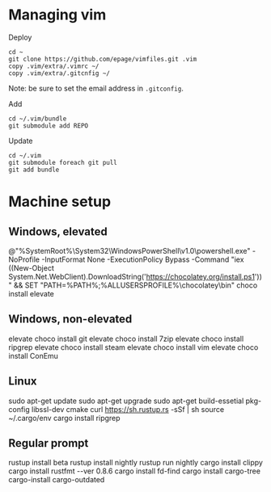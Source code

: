 # Managing vim

Deploy
```
cd ~
git clone https://github.com/epage/vimfiles.git .vim
copy .vim/extra/.vimrc ~/
copy .vim/extra/.gitcnfig ~/
```
Note: be sure to set the email address in `.gitconfig`.

Add
```
cd ~/.vim/bundle
git submodule add REPO
```

Update
```
cd ~/.vim
git submodule foreach git pull
git add bundle
```

# Machine setup

## Windows, elevated

@"%SystemRoot%\System32\WindowsPowerShell\v1.0\powershell.exe" -NoProfile -InputFormat None -ExecutionPolicy Bypass -Command "iex ((New-Object System.Net.WebClient).DownloadString('https://chocolatey.org/install.ps1'))" && SET "PATH=%PATH%;%ALLUSERSPROFILE%\chocolatey\bin"
choco install elevate

## Windows, non-elevated

elevate choco install git
elevate choco install 7zip
elevate choco install ripgrep
elevate choco install steam
elevate choco install vim
elevate choco install ConEmu

## Linux

sudo apt-get update
sudo apt-get upgrade
sudo apt-get build-essetial pkg-config libssl-dev cmake
curl https://sh.rustup.rs -sSf | sh
source ~/.cargo/env
cargo install ripgrep


## Regular prompt

rustup install beta
rustup install nightly
rustup run nightly cargo install clippy
cargo install rustfmt --ver 0.8.6
cargo install fd-find
cargo install cargo-tree
cargo-install cargo-outdated
